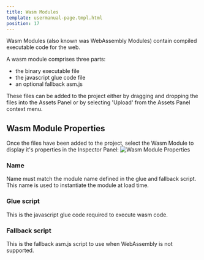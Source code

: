 ```yaml
---
title: Wasm Modules
template: usermanual-page.tmpl.html
position: 17
---
```


Wasm Modules (also known was WebAssembly Modules) contain compiled executable code for the web.

A wasm module comprises three parts:
* the binary executable file
* the javascript glue code file
* an optional fallback asm.js

These files can be added to the project either by dragging and dropping the files into the Assets Panel or by selecting 'Upload' from the Assets Panel context menu.

## Wasm Module Properties

Once the files have been added to the project, select the Wasm Module to display it's properties in the Inspector Panel:
![Wasm Module Properties][1]

### Name
Name must match the module name defined in the glue and fallback script. This name is used to instantiate the module at load time.

### Glue script
This is the javascript glue code required to execute wasm code.

### Fallback script
This is the fallback asm.js script to use when WebAssembly is not supported.

[1]: /images/user-manual/assets/wasm-module.png